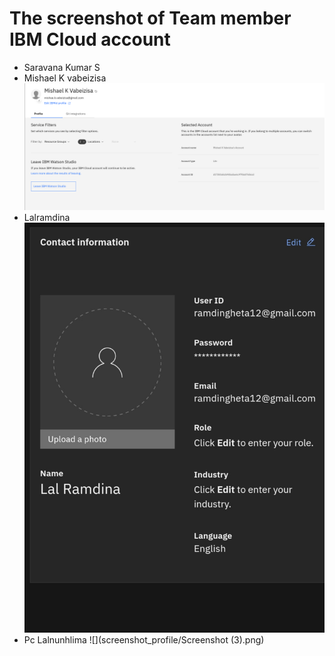# The screenshot of Team member IBM Cloud account
- Saravana Kumar S
- Mishael K vabeizisa
![](screenshot_profile/ibm-accound.png)
- Lalramdina
![](screenshot_profile/IMG_20221115_144201.jpg)
- Pc Lalnunhlima
![](screenshot_profile/Screenshot (3).png)
